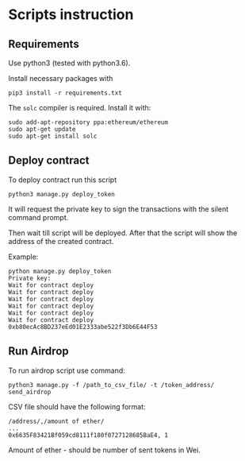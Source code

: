 # Scripts instruction

## Requirements

Use python3 (tested with python3.6).

Install necessary packages with
```
pip3 install -r requirements.txt
```

The `solc` compiler is required. Install it with:

```
sudo add-apt-repository ppa:ethereum/ethereum
sudo apt-get update
sudo apt-get install solc
```


## Deploy contract

To deploy contract run this script

```
python3 manage.py deploy_token
```

It will request the private key to sign the transactions with the silent command prompt.

Then wait till script will be deployed. After that the script will show the
address of the created contract.

Example:
```
python manage.py deploy_token
Private key:
Wait for contract deploy
Wait for contract deploy
Wait for contract deploy
Wait for contract deploy
Wait for contract deploy
Wait for contract deploy
0xb80ecAc8BD237eEd01E2333abe522f3Db6E44F53
```

## Run Airdrop

To run airdrop script use command:
```
python3 manage.py -f /path_to_csv_file/ -t /token_address/ send_airdrop
```

CSV file should have the following format:

```
/address/,/amount of ether/
...
0x6635F83421Bf059cd8111f180f0727128685BaE4, 1
```

Amount of ether - should be number of sent tokens in Wei.
